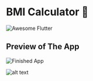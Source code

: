 # BMI Calculator 💪

 <img alt="Awesome Flutter" src="https://img.shields.io/badge/Awesome-Flutter-blue.svg?longCache=true&style=flat-square" />
 
##  Preview of The App

![Finished App](https://github.com/londonappbrewery/Images/blob/master/bmi-calc-demo.gif)

![alt text](https://raw.githubusercontent.com/voicon/flutter-bmi-calculator/master/readme-assets/flutter-bmi-calculator.png)
